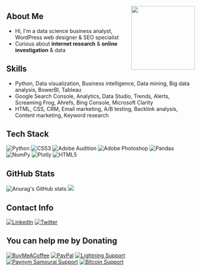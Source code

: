 <!-- Yousef Ebrahimi, SEO Specialist & Data Detective, helping you succeed through digital marketing. I provides comprehensive SEO services. -->
<a><img src="https://freesvg.org/img/simple-globe-search.png" align="right" height="170" width="170" ></a>

## About Me
- Hi, I'm a data science business analyst, WordPress web designer & SEO specialist
- Curious about **internet research** & **online investigation** & data

## Skills
- Python, Data visualization, Business intelligence, Data mining, Big data analysis, BowerBI, Tableau
- Google Search Console, Analytics, Data Studio, Trends, Alerts, Screaming Frog, Ahrefs, Bing Console, Microsoft Clarity
- HTML, CSS, CRM, Email marketing, A/B testing, Backlink analysis, Content marketing, Keyword research

## Tech Stack
![Python](https://img.shields.io/badge/python-3670A0?style=for-the-badge&logo=python&logoColor=ffdd54) ![CSS3](https://img.shields.io/badge/css3-%231572B6.svg?style=for-the-badge&logo=css3&logoColor=white) ![Adobe Audition](https://img.shields.io/badge/Adobe%20Audition-9999FF.svg?style=for-the-badge&logo=Adobe%20Audition&logoColor=white) ![Adobe Photoshop](https://img.shields.io/badge/adobephotoshop-%2331A8FF.svg?style=for-the-badge&logo=adobephotoshop&logoColor=white) ![Pandas](https://img.shields.io/badge/pandas-%23150458.svg?style=for-the-badge&logo=pandas&logoColor=white) ![NumPy](https://img.shields.io/badge/numpy-%23013243.svg?style=for-the-badge&logo=numpy&logoColor=white) ![Plotly](https://img.shields.io/badge/Plotly-%233F4F75.svg?style=for-the-badge&logo=plotly&logoColor=white) ![HTML5](https://img.shields.io/badge/html5-%23E34F26.svg?style=for-the-badge&logo=html5&logoColor=white)
## GitHub Stats
![Anurag's GitHub stats](https://github-readme-stats.vercel.app/api/?username=yousefebrahimi0\&show_icons=true\&title_color=fff\&icon_color=79ff97\&text_color=9f9f9f\&bg_color=151515)
![](https://github-readme-streak-stats.herokuapp.com/?user=yousefebrahimi0&theme=dark&hide_border=false)<br/>

## Contact Info
[![LinkedIn](https://img.shields.io/badge/LinkedIn-%230077B5.svg?logo=linkedin&logoColor=white)](https://linkedin.com/in/yousefebrahimi0) [![Twitter](https://img.shields.io/badge/Twitter-%231DA1F2.svg?logo=Twitter&logoColor=white)](https://twitter.com/yousefebrahimi0) 

## You can help me by Donating
  [![BuyMeACoffee](https://img.shields.io/badge/Buy%20Me%20a%20Coffee-ffdd00?style=for-the-badge&logo=buy-me-a-coffee&logoColor=black)](https://buymeacoffee.com/yousefebrahimi0) [![PayPal](https://img.shields.io/badge/PayPal-00457C?style=for-the-badge&logo=paypal&logoColor=white)](https://paypal.me/yousefeb) [![Lightning Support](https://img.shields.io/badge/Lightning%20Support-Send%20Satoshi%F0%9F%97%B2-blueviolet)](https://justpaste.it/yousefebrahimi0) [![Paynym Samourai Support](https://img.shields.io/badge/Paynym%20Samourai%20Support-Send%20%E2%82%BF-important)](https://paynym.is/+latevoice776) [![Bitcoin Support](https://img.shields.io/badge/Bitcoin%20Support-Send%20BTC%20%E2%82%BF-important)](https://justpaste.it/yousefebrahimi00)
